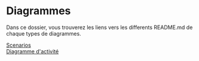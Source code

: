 # Diagrammes

Dans ce dossier, vous trouverez les liens vers les differents README.md de chaque types de diagrammes.


[Scenarios](https://github.com/Ayolos/Blitz-Unite/blob/main/diagramme/sc%C3%A9nario/README.md) <br>
[Diagramme d'activité](hhttps://github.com/Ayolos/Blitz-Unite/blob/main/diagramme/diagramme_activit%C3%A9/README.md) <br>

